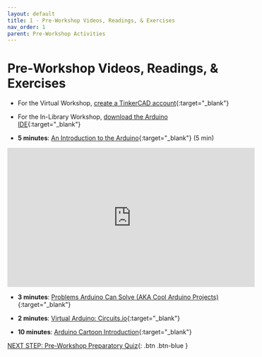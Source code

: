 ```yaml
---
layout: default
title: 1 - Pre-Workshop Videos, Readings, & Exercises
nav_order: 1
parent: Pre-Workshop Activities
---
```

# Pre-Workshop Videos, Readings, & Exercises

- For the Virtual Workshop, [create a TinkerCAD account](https://www.tinkercad.com/){:target="_blank"}

- For the In-Library Workshop, [download the Arduino IDE](https://www.arduino.cc/en/software){:target="_blank"}

- **5 minutes**: [An Introduction to the Arduino](https://www.youtube.com/watch?v=CqrQmQqpHXc){:target="_blank"} (5 min)<br>
<iframe width="560" height="315" src="https://www.youtube.com/embed/CqrQmQqpHXc" title="YouTube video player" frameborder="0" allow="accelerometer; autoplay; clipboard-write; encrypted-media; gyroscope; picture-in-picture" allowfullscreen></iframe>

- **3 minutes**: [Problems Arduino Can Solve (AKA Cool Arduino Projects)](https://richmccue.com/2017/06/20/so-many-cool-arduino-project-where-to-start/){:target="_blank"}

- **2 minutes**: [Virtual Arduino: Circuits.io](https://richmccue.com/2017/06/20/want-to-use-an-arduino-but-dont-have-one/){:target="_blank"}

- **10 minutes**: [Arduino Cartoon Introduction](https://playground.arduino.cc/uploads/Main/arduino_comic_v0004.pdf){:target="_blank"}

[NEXT STEP: Pre-Workshop Preparatory Quiz](pw_quiz.html){: .btn .btn-blue }
